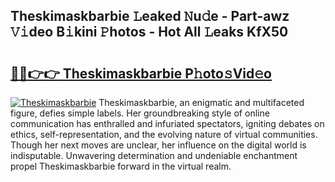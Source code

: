## Theskimaskbarbie 𝙻eaked 𝙽u𝚍e - Part-awz 𝚅𝚒deo B𝚒kini 𝙿hotos - Hot All 𝙻eaks KfX50

# <h2><a href="http://ld3vf6.urlbe.top/?page=Theskimaskbarbie">🔗🔗👉👉 Theskimaskbarbie P𝚑oto𝚜Vid𝚎o</a></h2>

[![Theskimaskbarbie](https://i.imgur.com/eBuTRDB.gif)](http://ld3vf6.urlbe.top/?page=Theskimaskbarbie)
Theskimaskbarbie, an enigmatic and multifaceted figure, defies simple labels. Her groundbreaking style of online communication has enthralled and infuriated spectators, igniting debates on ethics, self-representation, and the evolving nature of virtual communities. Though her next moves are unclear, her influence on the digital world is indisputable. Unwavering determination and undeniable enchantment propel Theskimaskbarbie forward in the virtual realm.
